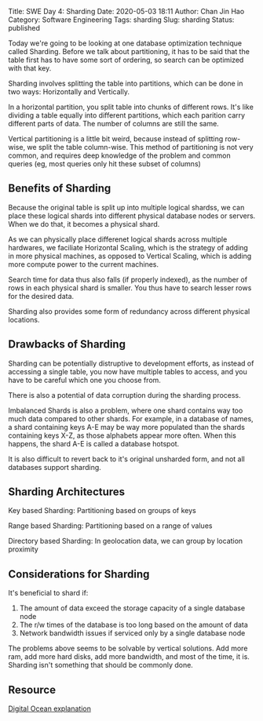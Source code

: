 Title: SWE Day 4: Sharding
Date: 2020-05-03 18:11
Author: Chan Jin Hao
Category: Software Engineering
Tags: sharding
Slug: sharding
Status: published

Today we're going to be looking at one database optimization technique called Sharding. Before we talk about partitioning, it has to be said that the table first has to have some sort of ordering, so search can be optimized with that key.

Sharding involves splitting the table into partitions, which can be done in two ways: Horizontally and Vertically.

In a horizontal partition, you split table into chunks of different rows. It's like dividing a table equally into different partitions, which each parition carry different parts of data. The number of columns are still the same.

Vertical partitioning is a little bit weird, because instead of splitting row-wise, we split the table column-wise. This method of partitioning is not very common, and requires deep knowledge of the problem and common queries (eg, most queries only hit these subset of columns)

## Benefits of Sharding

Because the original table is split up into multiple logical shardss, we can place these logical shards into different physical database nodes or servers. When we do that, it becomes a physical shard.

As we can physically place differenet logical shards across multiple hardwares, we faciliate Horizontal Scaling, which is the strategy of adding in more physical machines, as opposed to Vertical Scaling, which is adding more compute power to the current machines.

Search time for data thus also falls (if properly indexed), as the number of rows in each physical shard is smaller. You thus have to search lesser rows for the desired data.

Sharding also provides some form of redundancy across different physical locations.

## Drawbacks of Sharding

Sharding can be potentially distruptive to development efforts, as instead of accessing a single table, you now have multiple tables to access, and you have to be careful which one you choose from.

There is also a potential of data corruption during the sharding process.

Imbalanced Shards is also a problem, where one shard contains way too much data compared to other shards. For example, in a database of names, a shard containing keys A-E may be way more populated than the shards containing keys X-Z, as those alphabets appear more often. When this happens, the shard A-E is called a database hotspot.

It is also difficult to revert back to it's original unsharded form, and not all databases support sharding.

## Sharding Architectures

Key based Sharding: Partitioning based on groups of keys

Range based Sharding: Partitioning based on a range of values

Directory based Sharding: In geolocation data, we can group by location proximity

## Considerations for Sharding

It's beneficial to shard if:
1. The amount of data exceed the storage capacity of a single database node
2. The r/w times of the database is too long based on the amount of data
3. Network bandwidth issues if serviced only by a single database node

The problems above seems to be solvable by vertical solutions. Add more ram, add more hard disks, add more bandwidth, and most of the time, it is. Sharding isn't something that should be commonly done.


## Resource

[Digital Ocean explanation](https://www.digitalocean.com/community/tutorials/understanding-database-sharding)
